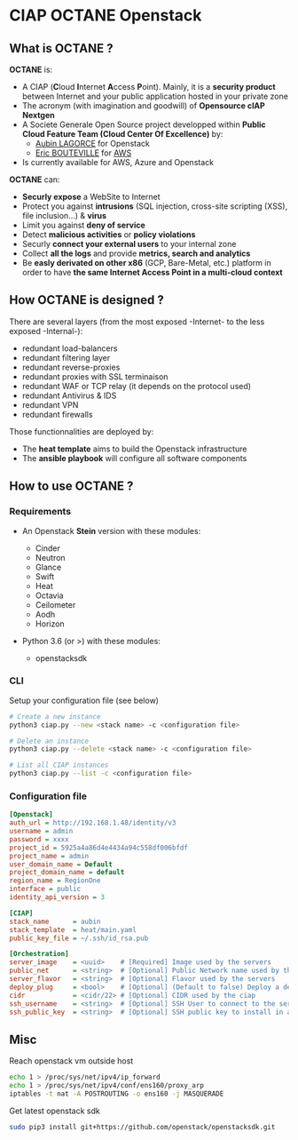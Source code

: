 # CIAP OCTANE Openstack

## What is OCTANE ?

**OCTANE** is:

* A CIAP (**C**loud **I**nternet **A**ccess **P**oint). Mainly, it is a **security product** between Internet and your public application hosted in your private zone
* The acronym (with imagination and goodwill) of **Opensource cIAP Nextgen**
* A Societe Generale Open Source project developped within **Public Cloud Feature Team (Cloud Center Of Excellence)** by:
    * [Aubin LAGORCE](https://github.com/AubSs) for Openstack
    * [Eric BOUTEVILLE](https://github.com/qrn77) for [AWS](https://github.com/societe-generale/OCTANE)
* Is currently available for AWS, Azure and Openstack

**OCTANE** can:

* **Securly expose** a WebSite to Internet
* Protect you against **intrusions** (SQL injection, cross-site scripting (XSS), file inclusion...) & **virus**
* Limit you against **deny of service**
* Detect **malicious activities** or **policy violations**
* Securly **connect your external users** to your internal zone
* Collect **all the logs** and provide **metrics, search and analytics**
* Be **easly derivated on other x86** (GCP, Bare-Metal, etc.) platform in order to have **the same Internet Access Point in a multi-cloud context**


## How OCTANE is designed ?

There are several layers (from the most exposed -Internet- to the less exposed -Internal-):

* redundant load-balancers
* redundant filtering layer
* redundant reverse-proxies
* redundant proxies with SSL terminaison
* redundant WAF or TCP relay (it depends on the protocol used)
* redundant Antivirus & IDS
* redundant VPN
* redundant firewalls

Those functionnalities are deployed by:
* The **heat template** aims to build the Openstack infrastructure
* The **ansible playbook** will configure all software components


## How to use OCTANE ?

### Requirements

* An Openstack **Stein** version with these modules:
    * Cinder
    * Neutron
    * Glance
    * Swift
    * Heat
    * Octavia
    * Ceilometer
    * Aodh
    * Horizon

* Python 3.6 (or >) with these modules:
    * openstacksdk

### CLI
Setup your configuration file (see below)

```sh
# Create a new instance
python3 ciap.py --new <stack name> -c <configuration file>

# Delete an instance
python3 ciap.py --delete <stack name> -c <configuration file>

# List all CIAP instances
python3 ciap.py --list -c <configuration file>
```

### Configuration file

```ini
[Openstack]
auth_url = http://192.168.1.48/identity/v3
username = admin
password = xxxx
project_id = 5925a4a86d4e4434a94c558df006bfdf
project_name = admin
user_domain_name = Default
project_domain_name = default
region_name = RegionOne
interface = public
identity_api_version = 3

[CIAP]
stack_name      = aubin
stack_template  = heat/main.yaml
public_key_file = ~/.ssh/id_rsa.pub

[Orchestration]
server_image    = <uuid>    # [Required] Image used by the servers
public_net      = <string>  # [Optional] Public Network name used by the ciap
server_flavor   = <string>  # [Optional] Flavor used by the servers
deploy_plug     = <bool>    # [Optional] (Default to false) Deploy a demo plug
cidr            = <cidr/22> # [Optional] CIDR used by the ciap
ssh_username    = <string>  # [Optional] SSH User to connect to the servers
ssh_public_key  = <string>  # [Optional] SSH public key to install in all servers
```

## Misc

Reach openstack vm outside host

```sh
echo 1 > /proc/sys/net/ipv4/ip_forward
echo 1 > /proc/sys/net/ipv4/conf/ens160/proxy_arp
iptables -t nat -A POSTROUTING -o ens160 -j MASQUERADE
```

Get latest openstack sdk

```sh
sudo pip3 install git+https://github.com/openstack/openstacksdk.git
```
